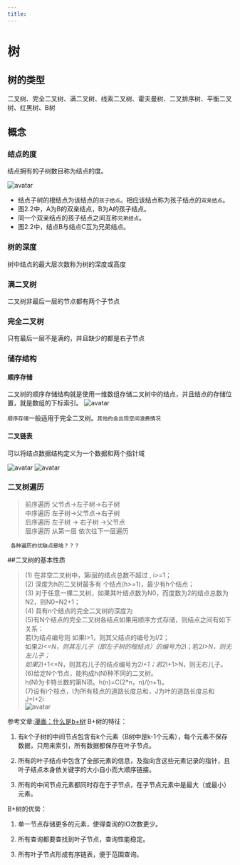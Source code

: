 ```yaml
---
title:
---
```

# 树

## 树的类型 
二叉树、完全二叉树、满二叉树、线索二叉树、霍夫曼树、二叉排序树、平衡二叉树、红黑树、B树
## 概念

### 结点的度
结点拥有的子树数目称为结点的度。

![avatar](https://upload-images.jianshu.io/upload_images/7043118-cfa7c45bb8f1e332.png)
* 结点子树的根结点为该结点的`孩子结点`。相应该结点称为孩子结点的`双亲结点`。
* 图2.2中，A为B的双亲结点，B为A的孩子结点。
* 同一个双亲结点的孩子结点之间互称`兄弟结点`。
* 图2.2中，结点B与结点C互为兄弟结点。

### 树的深度
树中结点的最大层次数称为树的深度或高度

### 满二叉树
二叉树非最后一层的节点都有两个子节点
### 完全二叉树
只有最后一层不是满的，并且缺少的都是右子节点

### 储存结构
#### 顺序存储
二叉树的顺序存储结构就是使用一维数组存储二叉树中的结点，并且结点的存储位置，就是数组的下标索引。
![avatar](https://upload-images.jianshu.io/upload_images/7043118-3293242769696303.png)

`顺序存储`一般适用于完全二叉树。`其他的会出现空间浪费情况`

#### 二叉链表
可以将结点数据结构定义为一个数据和两个指针域

![avatar](https://upload-images.jianshu.io/upload_images/7043118-95cd18e8cc20316e.png)
![avatar](https://upload-images.jianshu.io/upload_images/7043118-73ae201506a7adc9.png)

### 二叉树遍历

> 前序遍历 父节点->左子树->右子树<br>
 中序遍历 左子树->父节点->右子树<br>
 后序遍历 左子树 -> 右子树 ->父节点<br>
 层序遍历   从第一层 依次往下一层遍历
 
``` 各种遍历的优缺点是啥？？？```
 
 

##二叉树的基本性质
> (1) 在非空二叉树中，第i层的结点总数不超过  , i>=1；<br>
(2) 深度为h的二叉树最多有 个结点(h>=1)，最少有h个结点；<br>
(3) 对于任意一棵二叉树，如果其叶结点数为N0，而度数为2的结点总数为N2，则N0=N2+1；<br>
(4) 具有n个结点的完全二叉树的深度为  <br>
(5)有N个结点的完全二叉树各结点如果用顺序方式存储，则结点之间有如下关系：<br>
           若I为结点编号则 如果I>1，则其父结点的编号为I/2；<br>
           如果2*I<=N，则其左儿子（即左子树的根结点）的编号为2*I；若2*I>N，则无左儿子；<br>
           如果2*I+1<=N，则其右儿子的结点编号为2*I+1；若2*I+1>N，则无右儿子。<br>
(6)给定N个节点，能构成h(N)种不同的二叉树。<br>
           h(N)为卡特兰数的第N项。h(n)=C(2*n，n)/(n+1)。<br>
(7)设有i个枝点，I为所有枝点的道路长度总和，J为叶的道路长度总和J=I+2i<br>
![avatar](http://dl.iteye.com/upload/picture/pic/90395/70fbf233-89b4-35b6-8582-61431b6fe025.jpg)

参考文章:[漫画：什么是b+树](https://blog.csdn.net/qq_26222859/article/details/80631121)
B+树的特征：

1. 有k个子树的中间节点包含有k个元素（B树中是k-1个元素），每个元素不保存数据，只用来索引，所有数据都保存在叶子节点。

2. 所有的叶子结点中包含了全部元素的信息，及指向含这些元素记录的指针，且叶子结点本身依关键字的大小自小而大顺序链接。

3. 所有的中间节点元素都同时存在于子节点，在子节点元素中是最大（或最小）元素。

B+树的优势：

1. 单一节点存储更多的元素，使得查询的IO次数更少。

2. 所有查询都要查找到叶子节点，查询性能稳定。

3. 所有叶子节点形成有序链表，便于范围查询。
